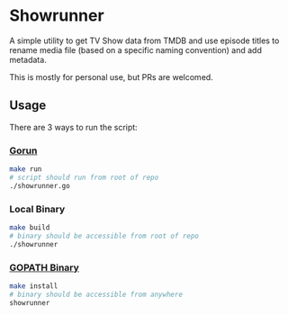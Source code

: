 # Showrunner

A simple utility to get TV Show data from TMDB and use episode titles to rename media file (based on a specific naming convention) and add metadata.

This is mostly for personal use, but PRs are welcomed.

## Usage
There are 3 ways to run the script:

### [Gorun](https://github.com/erning/gorun#how-to-build-and-install-gorun-from-source)
```sh
make run
# script should run from root of repo
./showrunner.go
```

### Local Binary
```sh
make build
# binary should be accessible from root of repo
./showrunner
```

### [GOPATH Binary](https://github.com/fourjuaneight/dotfiles/blob/master/homedir/.zshenv#L16-L20)
```sh
make install
# binary should be accessible from anywhere
showrunner
```
